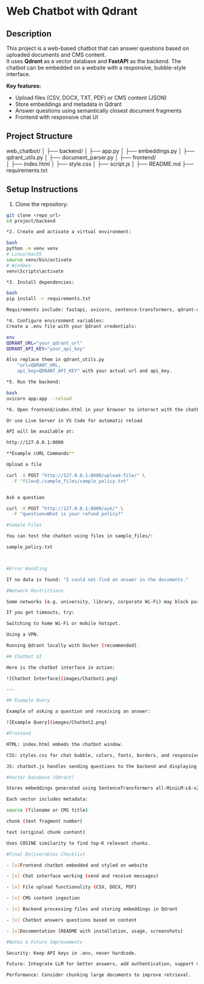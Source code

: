 # Web Chatbot with Qdrant

## Description

This project is a web-based chatbot that can answer questions based on uploaded documents and CMS content.  
It uses **Qdrant** as a vector database and **FastAPI** as the backend. The chatbot can be embedded on a website with a responsive, bubble-style interface.

**Key features:**
- Upload files (CSV, DOCX, TXT, PDF) or CMS content (JSON)
- Store embeddings and metadata in Qdrant
- Answer questions using semantically closest document fragments
- Frontend with responsive chat UI 

## Project Structure
web_chatbot/
│
├── backend/
│   ├── app.py
│   ├── embeddings.py
│   ├── qdrant_utils.py
│   ├── document_parser.py 
│
├── frontend/              
│   ├── index.html
│   ├── style.css
│   ├── script.js
│
├── README.md
├── requirements.txt        


## Setup Instructions
 
 1. Clone the repository:
```bash
git clone <repo_url>
cd project/backend

*2. Create and activate a virtual environment:

bash
python -m venv venv
# Linux/macOS
source venv/bin/activate
# Windows
venv\Scripts\activate

*3. Install dependencies:

bash
pip install -r requirements.txt

Requirements include: fastapi, uvicorn, sentence-transformers, qdrant-client, python-docx, pdfminer.six, pandas.

*4. Configure environment variables:
Create a .env file with your Qdrant credentials:

env
QDRANT_URL="your_qdrant_url"
QDRANT_API_KEY="your_api_key"

Also replace them in qdrant_utils.py
    "url=QDRANT_URL,
    api_key=QDRANT_API_KEY" with your actual url and api_key.

*5. Run the backend:

bash
uvicorn app:app --reload

*6. Open frontend/index.html in your browser to interact with the chatbot.

Or use Live Server in VS Code for automatic reload

API will be available at:

http://127.0.0.1:8000

**Example cURL Commands**

Upload a file

curl -X POST "http://127.0.0.1:8000/upload-file/" \
  -F "file=@./sample_files/sample_policy.txt"


Ask a question

curl -X POST "http://127.0.0.1:8000/ask/" \
  -F "question=What is your refund policy?"

#Sample Files

You can test the chatbot using files in sample_files/:

sample_policy.txt



#Error Handling

If no data is found: "I could not find an answer in the documents."

#Network Restrictions

Some networks (e.g. university, library, corporate Wi-Fi) may block port 6333, which is used by Qdrant Cloud.

If you get timeouts, try:

Switching to home Wi-Fi or mobile hotspot.

Using a VPN.

Running Qdrant locally with Docker (recommended).

## Chatbot UI

Here is the chatbot interface in action:

![Chatbot Interface](images/Chatbot1.png)

---

## Example Query

Example of asking a question and receiving an answer:

![Example Query](images/Chatbot2.png)

#Frontend

HTML: index.html embeds the chatbot window.

CSS: styles.css for chat bubble, colors, fonts, borders, and responsive design.

JS: chatbot.js handles sending questions to the backend and displaying answers.

#Vector Database (Qdrant)

Stores embeddings generated using SentenceTransformers all-MiniLM-L6-v2.

Each vector includes metadata:

source (filename or CMS title)

chunk (text fragment number)

text (original chunk content)

Uses COSINE similarity to find top-K relevant chunks.

#Final Deliverables Checklist

- [x]Frontend chatbot embedded and styled on website

- [x] Chat interface working (send and receive messages)

- [x] File upload functionality (CSV, DOCX, PDF)

- [x] CMS content ingestion

- [x] Backend processing files and storing embeddings in Qdrant

- [x] Chatbot answers questions based on content

- [x]Documentation (README with installation, usage, screenshots)

#Notes & Future Improvements

Security: Keep API keys in .env, never hardcode.

Future: Integrate LLM for better answers, add authentication, support more file types.

Performance: Consider chunking large documents to improve retrieval.

